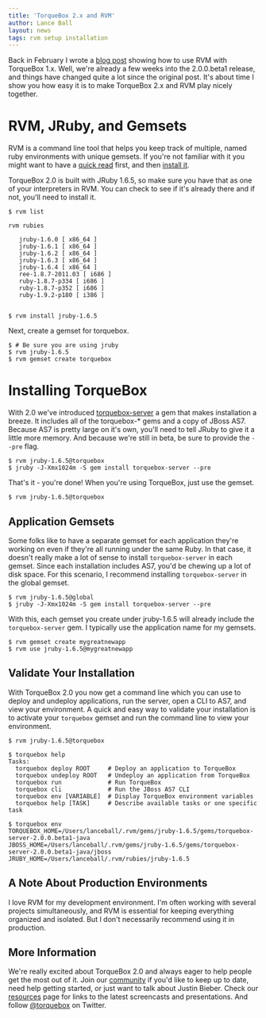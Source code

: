 ```yaml
---
title: 'TorqueBox 2.x and RVM'
author: Lance Ball
layout: news
tags: rvm setup installation
---
```


[rvm]: http://rvm.beginrescueend.com/
[rvm-install]: http://rvm.beginrescueend.com/rvm/install/
[blog post]: /news/2011/02/25/using-rvm-with-torquebox/
[torquebox-server]: https://rubygems.org/gems/torquebox-server
[community]: /community
[resources]: /resources
[@torquebox]: http://twitter.com/torquebox

Back in February I wrote a [blog post] showing how to use RVM with TorqueBox
1.x. Well, we're already a few weeks into the 2.0.0.beta1 release, and things
have changed quite a lot since the original post.  It's about time I show
you how easy it is to make TorqueBox 2.x and RVM play nicely together. 

# RVM, JRuby, and Gemsets
RVM is a command line tool that helps you keep track of multiple, named ruby
environments with unique gemsets. If you're not familiar with it you might want
to have a [quick read][rvm] first, and then [install it][rvm-install].

TorqueBox 2.0 is built with JRuby 1.6.5, so make sure you have that as one of
your interpreters in RVM. You can check to see if it's already there and if
not, you'll need to install it.

    $ rvm list 

    rvm rubies

       jruby-1.6.0 [ x86_64 ]
       jruby-1.6.1 [ x86_64 ]
       jruby-1.6.2 [ x86_64 ]
       jruby-1.6.3 [ x86_64 ]
       jruby-1.6.4 [ x86_64 ]
       ree-1.8.7-2011.03 [ i686 ]
       ruby-1.8.7-p334 [ i686 ]
       ruby-1.8.7-p352 [ i686 ]
       ruby-1.9.2-p180 [ i386 ]

    
    $ rvm install jruby-1.6.5

Next, create a gemset for torquebox.

    $ # Be sure you are using jruby
    $ rvm jruby-1.6.5
    $ rvm gemset create torquebox


# Installing TorqueBox
With 2.0 we've introduced [torquebox-server] a gem that makes installation a
breeze. It includes all of the torquebox-* gems and a copy of JBoss AS7.
Because AS7 is pretty large on it's own, you'll need to tell JRuby to give it a
little more memory. And because we're still in beta, be sure to provide the
`--pre` flag.

    $ rvm jruby-1.6.5@torquebox
    $ jruby -J-Xmx1024m -S gem install torquebox-server --pre

That's it - you're done! When you're using TorqueBox, just use the gemset.

    $ rvm jruby-1.6.5@torquebox

## Application Gemsets
Some folks like to have a separate gemset for each application they're working
on even if they're all running under the same Ruby. In that case, it doesn't
really make a lot of sense to install `torquebox-server` in each gemset. Since
each installation includes AS7, you'd be chewing up a lot of disk space. For
this scenario, I recommend installing `torquebox-server` in the global gemset.

    $ rvm jruby-1.6.5@global
    $ jruby -J-Xmx1024m -S gem install torquebox-server --pre

With this, each gemset you create under jruby-1.6.5 will already include the
`torquebox-server` gem.  I typically use the application name for my gemsets.

    $ rvm gemset create mygreatnewapp
    $ rvm use jruby-1.6.5@mygreatnewapp

## Validate Your Installation
With TorqueBox 2.0 you now get a command line which you can use to deploy and
undeploy applications, run the server, open a CLI to AS7, and view your
environment. A quick and easy way to validate your installation is to activate
your `torquebox` gemset and run the command line to view your environment.

    $ rvm jruby-1.6.5@torquebox

    $ torquebox help
    Tasks:
      torquebox deploy ROOT     # Deploy an application to TorqueBox
      torquebox undeploy ROOT   # Undeploy an application from TorqueBox
      torquebox run             # Run TorqueBox
      torquebox cli             # Run the JBoss AS7 CLI
      torquebox env [VARIABLE]  # Display TorqueBox environment variables
      torquebox help [TASK]     # Describe available tasks or one specific task

    $ torquebox env
    TORQUEBOX_HOME=/Users/lanceball/.rvm/gems/jruby-1.6.5/gems/torquebox-server-2.0.0.beta1-java
    JBOSS_HOME=/Users/lanceball/.rvm/gems/jruby-1.6.5/gems/torquebox-server-2.0.0.beta1-java/jboss
    JRUBY_HOME=/Users/lanceball/.rvm/rubies/jruby-1.6.5


## A Note About Production Environments
I love RVM for my development environment. I'm often working with several
projects simultaneously, and RVM is essential for keeping everything organized
and isolated.  But I don't necessarily recommend using it in production.

## More Information
We're really excited about TorqueBox 2.0 and always eager to help people get
the most out of it. Join our [community] if you'd like to keep
up to date, need help getting started, or just want to talk about Justin
Bieber.  Check our [resources] page for links to the latest screencasts and 
presentations.  And follow [@torquebox] on Twitter.
